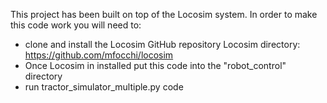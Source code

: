 This project has been built on top of the Locosim system. 
In order to make this code work you will need to:
- clone and install the Locosim GitHub repository
Locosim directory: https://github.com/mfocchi/locosim
- Once Locosim in installed put this code into the "robot_control" directory
- run tractor_simulator_multiple.py code